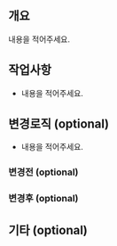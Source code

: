 ## 개요
내용을 적어주세요.

## 작업사항
- 내용을 적어주세요.

## 변경로직 (optional)
- 내용을 적어주세요.

### 변경전 (optional)

### 변경후 (optional)

## 기타 (optional)
